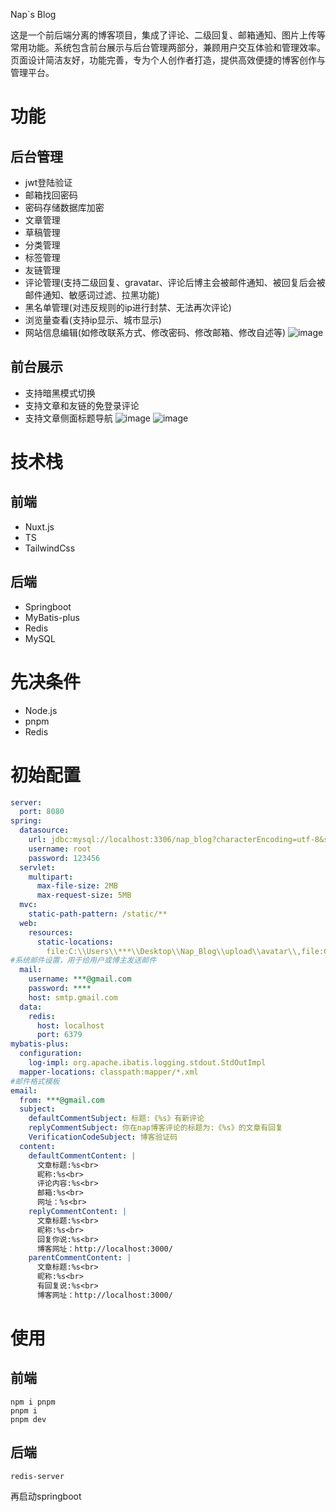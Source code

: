 Nap`s Blog

这是一个前后端分离的博客项目，集成了评论、二级回复、邮箱通知、图片上传等常用功能。系统包含前台展示与后台管理两部分，兼顾用户交互体验和管理效率。页面设计简洁友好，功能完善，专为个人创作者打造，提供高效便捷的博客创作与管理平台。
# 功能
## 后台管理
- jwt登陆验证
- 邮箱找回密码
- 密码存储数据库加密
- 文章管理
- 草稿管理
- 分类管理
- 标签管理
- 友链管理
- 评论管理(支持二级回复、gravatar、评论后博主会被邮件通知、被回复后会被邮件通知、敏感词过滤、拉黑功能)
- 黑名单管理(对违反规则的ip进行封禁、无法再次评论)
- 浏览量查看(支持ip显示、城市显示)
- 网站信息编辑(如修改联系方式、修改密码、修改邮箱、修改自述等)
  ![image](https://github.com/user-attachments/assets/30120526-404f-4d47-ba74-475db77d6469)
## 前台展示
- 支持暗黑模式切换
- 支持文章和友链的免登录评论
- 支持文章侧面标题导航
  ![image](https://github.com/user-attachments/assets/245c91da-b8c0-45ab-94d6-b3e4f55fe850)
  ![image](https://github.com/user-attachments/assets/dbe29e62-6d3b-4933-a336-7466754c4a8e)
# 技术栈
## 前端
- Nuxt.js
- TS
- TailwindCss
## 后端
- Springboot
- MyBatis-plus
- Redis
- MySQL
# 先决条件
- Node.js
- pnpm 
- Redis
# 初始配置
```yaml
server:
  port: 8080
spring:
  datasource:
    url: jdbc:mysql://localhost:3306/nap_blog?characterEncoding=utf-8&serverTimezone=Asia/Shanghai
    username: root
    password: 123456
  servlet:
    multipart:
      max-file-size: 2MB
      max-request-size: 5MB
  mvc:
    static-path-pattern: /static/**
  web:
    resources:
      static-locations:
        file:C:\\Users\\***\\Desktop\\Nap_Blog\\upload\\avatar\\,file:C:\\Users\\***\\Desktop\\Nap_Blog\\upload\\
#系统邮件设置，用于给用户或博主发送邮件
  mail:
    username: ***@gmail.com
    password: ****
    host: smtp.gmail.com
  data:
    redis:
      host: localhost
      port: 6379
mybatis-plus:
  configuration:
    log-impl: org.apache.ibatis.logging.stdout.StdOutImpl
  mapper-locations: classpath:mapper/*.xml
#邮件格式模板
email:
  from: ***@gmail.com
  subject:
    defaultCommentSubject: 标题:《%s》有新评论
    replyCommentSubject: 你在nap博客评论的标题为:《%s》的文章有回复
    VerificationCodeSubject: 博客验证码
  content:
    defaultCommentContent: |
      文章标题:%s<br>
      昵称:%s<br>
      评论内容:%s<br>
      邮箱:%s<br>
      网址：%s<br>
    replyCommentContent: |
      文章标题:%s<br>
      昵称:%s<br>
      回复你说:%s<br>
      博客网址：http://localhost:3000/
    parentCommentContent: |
      文章标题:%s<br>
      昵称:%s<br>
      有回复说:%s<br>
      博客网址：http://localhost:3000/
```
# 使用
## 前端
```
npm i pnpm
pnpm i
pnpm dev
```
## 后端
```
redis-server
```
再启动springboot